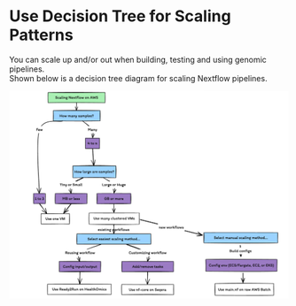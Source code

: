 # Use Decision Tree for Scaling Patterns

You can scale up and/or out when building, testing and using genomic pipelines.  
Shown below is a decision tree diagram for scaling Nextflow pipelines.  

<img src="https://github.com/lynnlangit/aws-for-bioinformatics/blob/main/3_VMs_%26_Batch/images/scaling-nf-aws.png">

